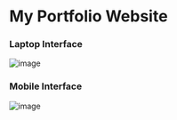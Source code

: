 # My Portfolio Website

 ### Laptop Interface
![image](https://github.com/adil200/Portfolio-Adil/assets/75264739/0a5af589-d4f1-4029-9157-e921243ed633)

### Mobile Interface
![image](https://github.com/adil200/Portfolio-Adil/assets/75264739/a547076e-6d41-45e7-a418-df811620dfda)
